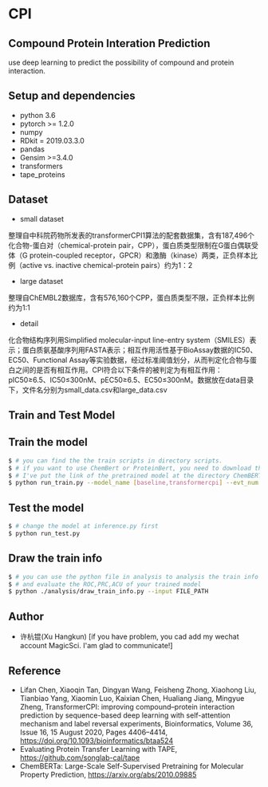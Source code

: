 # **CPI**
## **Compound Protein Interation Prediction**
use deep learning to predict the possibility of compound and protein interaction.

## **Setup and dependencies**
- python 3.6
- pytorch >= 1.2.0
- numpy
- RDkit = 2019.03.3.0
- pandas
- Gensim >=3.4.0
- transformers
- tape_proteins

## **Dataset**
- small dataset

整理自中科院药物所发表的transformerCPI1算法的配套数据集，含有187,496个化合物-蛋白对（chemical-protein pair，CPP），蛋白质类型限制在G蛋白偶联受体（G protein-coupled receptor，GPCR）和激酶（kinase）两类，正负样本比例（active vs. inactive chemical-protein pairs）约为1：2

- large dataset

整理自ChEMBL2数据库，含有576,160个CPP，蛋白质类型不限，正负样本比例约为1:1

- detail

化合物结构序列用Simplified molecular-input line-entry system（SMILES）表示；蛋白质氨基酸序列用FASTA表示；相互作用活性基于BioAssay数据的IC50、EC50、Functional Assay等实验数据，经过标准阈值划分，从而判定化合物与蛋白之间的是否有相互作用。CPI符合以下条件的被判定为有相互作用：pIC50≥6.5、IC50≤300nM、pEC50≥6.5、EC50≤300nM。数据放在data目录下，文件名分别为small_data.csv和large_data.csv

## **Train and Test Model**
## Train the model
```bash
$ # you can find the the train scripts in directory scripts.
$ # if you want to use ChemBert or ProteinBert, you need to download the pretrained model first.
$ # I've put the link of the pretrained model at the directory ChemBERTa and prot_bert respectively.
$ python run_train.py --model_name [baseline,transformercpi] --evt_num EVT_NUM
```

## Test the model
```bash
$ # change the model at inference.py first
$ python run_test.py
``` 

## Draw the train info
```bash
$ # you can use the python file in analysis to analysis the train info 
$ # and evaluate the ROC,PRC,ACU of your trained model
$ python ./analysis/draw_train_info.py --input FILE_PATH
```

## **Author**
- 许杭锟(Xu Hangkun) [if you have problem, you cad add my wechat account MagicSci. I'am glad to communicate!]

## **Reference**
- Lifan Chen, Xiaoqin Tan, Dingyan Wang, Feisheng Zhong, Xiaohong Liu, Tianbiao Yang, Xiaomin Luo, Kaixian Chen, Hualiang Jiang, Mingyue Zheng, TransformerCPI: improving compound–protein interaction prediction by sequence-based deep learning with self-attention mechanism and label reversal experiments, Bioinformatics, Volume 36, Issue 16, 15 August 2020, Pages 4406–4414, https://doi.org/10.1093/bioinformatics/btaa524
- Evaluating Protein Transfer Learning with TAPE, https://github.com/songlab-cal/tape
- ChemBERTa: Large-Scale Self-Supervised Pretraining for Molecular Property Prediction, https://arxiv.org/abs/2010.09885
